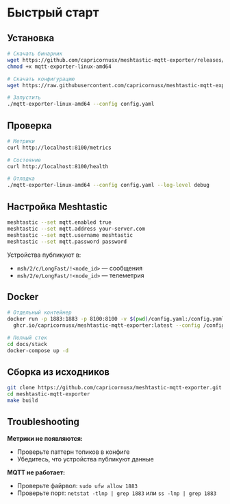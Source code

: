 # Быстрый старт

## Установка

```bash
# Скачать бинарник
wget https://github.com/capricornusx/meshtastic-mqtt-exporter/releases/latest/download/mqtt-exporter-linux-amd64
chmod +x mqtt-exporter-linux-amd64

# Скачать конфигурацию
wget https://raw.githubusercontent.com/capricornusx/meshtastic-mqtt-exporter/main/config.yaml

# Запустить
./mqtt-exporter-linux-amd64 --config config.yaml
```

## Проверка

```bash
# Метрики
curl http://localhost:8100/metrics

# Состояние
curl http://localhost:8100/health

# Отладка
./mqtt-exporter-linux-amd64 --config config.yaml --log-level debug
```

## Настройка Meshtastic

```bash
meshtastic --set mqtt.enabled true
meshtastic --set mqtt.address your-server.com
meshtastic --set mqtt.username meshtastic
meshtastic --set mqtt.password password
```

Устройства публикуют в:
- `msh/2/c/LongFast/!<node_id>` — сообщения
- `msh/2/e/LongFast/!<node_id>` — телеметрия

## Docker

```bash
# Отдельный контейнер
docker run -p 1883:1883 -p 8100:8100 -v $(pwd)/config.yaml:/config.yaml \
  ghcr.io/capricornusx/meshtastic-mqtt-exporter:latest --config /config.yaml

# Полный стек
cd docs/stack
docker-compose up -d
```

## Сборка из исходников

```bash
git clone https://github.com/capricornusx/meshtastic-mqtt-exporter.git
cd meshtastic-mqtt-exporter
make build
```

## Troubleshooting

**Метрики не появляются:**
- Проверьте паттерн топиков в конфиге
- Убедитесь, что устройства публикуют данные


**MQTT не работает:**
- Проверьте файрвол: `sudo ufw allow 1883`
- Проверьте порт: `netstat -tlnp | grep 1883` или `ss -lnp | grep 1883`
